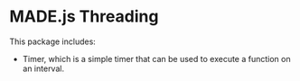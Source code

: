 # MADE.js Threading

This package includes:

- Timer, which is a simple timer that can be used to execute a function on an interval.
